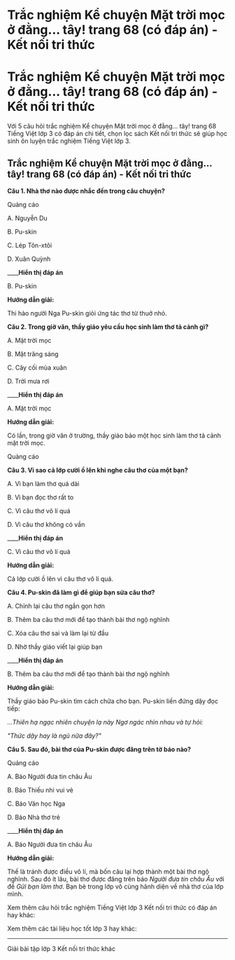 # Trắc nghiệm Kể chuyện Mặt trời mọc ở đằng... tây! trang 68 (có đáp án) - Kết nối tri thức

# Trắc nghiệm Kể chuyện Mặt trời mọc ở đằng... tây! trang 68 (có đáp án) - Kết nối tri thức

Với 5 câu hỏi trắc nghiệm Kể chuyện Mặt trời mọc ở đằng... tây! trang 68 Tiếng Việt lớp 3 có đáp án chi tiết, chọn lọc sách Kết nối tri thức sẽ giúp học sinh ôn luyện trắc nghiệm Tiếng Việt lớp 3.

## Trắc nghiệm Kể chuyện Mặt trời mọc ở đằng... tây! trang 68 (có đáp án) - Kết nối tri thức

**Câu 1. Nhà thơ nào được nhắc đến trong câu chuyện?**

Quảng cáo

A. Nguyễn Du

B. Pu-skin

C. Lép Tôn-xtôi

D. Xuân Quỳnh

____**Hiển thị đáp án**

B. Pu-skin

**Hướng dẫn giải:**

Thi hào người Nga Pu-skin giỏi ứng tác thơ từ thuở nhỏ.

**Câu 2. Trong giờ văn, thầy giáo yêu cầu học sinh làm thơ tả cảnh gì?**

A. Mặt trời mọc

B. Mặt trăng sáng

C. Cây cối mùa xuân

D. Trời mưa rơi

____**Hiển thị đáp án**

A. Mặt trời mọc

**Hướng dẫn giải:**

Có lần, trong giờ văn ở trường, thầy giáo bảo một học sinh làm thơ tả cảnh mặt trời mọc.

Quảng cáo

**Câu 3. Vì sao cả lớp cười ồ lên khi nghe câu thơ của một bạn?**

A. Vì bạn làm thơ quá dài

B. Vì bạn đọc thơ rất to

C. Vì câu thơ vô lí quá

D. Vì câu thơ không có vần

____**Hiển thị đáp án**

C. Vì câu thơ vô lí quá

**Hướng dẫn giải:**

Cả lớp cười ồ lên vì câu thơ vô lí quá.

**Câu 4. Pu-skin đã làm gì để giúp bạn sửa câu thơ?**

A. Chỉnh lại câu thơ ngắn gọn hơn

B. Thêm ba câu thơ mới để tạo thành bài thơ ngộ nghĩnh

C. Xóa câu thơ sai và làm lại từ đầu

D. Nhờ thầy giáo viết lại giúp bạn

____**Hiển thị đáp án**

B. Thêm ba câu thơ mới để tạo thành bài thơ ngộ nghĩnh

**Hướng dẫn giải:**

Thầy giáo bảo Pu-skin tìm cách chữa cho bạn. Pu-skin liền đứng dậy đọc tiếp:

_...Thiên hạ ngạc nhiên chuyện lạ này Ngơ ngác nhìn nhau và tự hỏi:_

_"Thức dậy hay là ngủ nữa đây?"_

**Câu 5. Sau đó, bài thơ của Pu-skin được đăng trên tờ báo nào?**

Quảng cáo

A. Báo Người đưa tin châu Âu

B. Báo Thiếu nhi vui vẻ

C. Báo Văn học Nga

D. Báo Nhà thơ trẻ

____**Hiển thị đáp án**

A. Báo Người đưa tin châu Âu

**Hướng dẫn giải:**

Thế là tránh được điều vô lí, mà bốn câu lại hợp thành một bài thơ ngộ nghĩnh. Sau đó ít lâu, bài thơ được đăng trên báo _Người đưa tin châu Âu_ với đề _Gửi bạn làm thơ_. Bạn bè trong lớp vô cùng hãnh diện về nhà thơ của lớp mình.

Xem thêm câu hỏi trắc nghiệm Tiếng Việt lớp 3 Kết nối tri thức có đáp án hay khác:

Xem thêm các tài liệu học tốt lớp 3 hay khác:

* * *

Giải bài tập lớp 3 Kết nối tri thức khác
